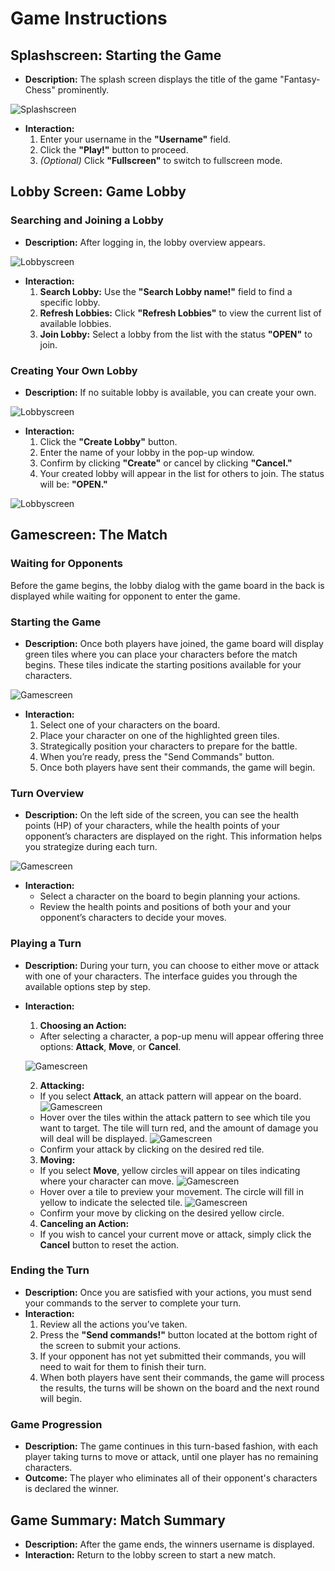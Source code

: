 # Game Instructions

## **Splashscreen: Starting the Game**


- **Description:**
The splash screen displays the title of the game "Fantasy-Chess" prominently.

![Splashscreen](../img/gameplay/Splashscreen.png)
- **Interaction:**
  1. Enter your username in the **"Username"** field.
  2. Click the **"Play!"** button to proceed.
  3. *(Optional)* Click **"Fullscreen"** to switch to fullscreen mode.

## **Lobby Screen: Game Lobby**

### **Searching and Joining a Lobby**
- **Description:** After logging in, the lobby overview appears.

![Lobbyscreen](../img/gameplay/Lobbyscreen1.png)
- **Interaction:**
    1. **Search Lobby:** Use the **"Search Lobby name!"** field to find a specific lobby.
    2. **Refresh Lobbies:** Click **"Refresh Lobbies"** to view the current list of available lobbies.
    3. **Join Lobby:** Select a lobby from the list with the status **"OPEN"** to join.

### **Creating Your Own Lobby**
- **Description:** If no suitable lobby is available, you can create your own.

![Lobbyscreen](../img/gameplay/Lobbyscreen4.png)
- **Interaction:**
    1. Click the **"Create Lobby"** button.
    2. Enter the name of your lobby in the pop-up window.
    3. Confirm by clicking **"Create"** or cancel by clicking **"Cancel."**
    4. Your created lobby will appear in the list for others to join. The status will be: **"OPEN."**

![Lobbyscreen](../img/gameplay/Lobbyscreen5.png)

## **Gamescreen: The Match**

### **Waiting for Opponents**
Before the game begins, the lobby dialog with the game board in the back is displayed while waiting for opponent to enter the game.

### **Starting the Game**
- **Description:** Once both players have joined, the game board will display green tiles where you can place your characters before the match begins. These tiles indicate the starting positions available for your characters.

![Gamescreen](../img/gameplay/Gamescreen2.png)
- **Interaction:**
    1. Select one of your characters on the board.
    2. Place your character on one of the highlighted green tiles.
    3. Strategically position your characters to prepare for the battle.
    4. When you’re ready, press the "Send Commands" button.
    5. Once both players have sent their commands, the game will begin.

### **Turn Overview**
- **Description:** On the left side of the screen, you can see the health points (HP) of your characters, while the health points of your opponent’s characters are displayed on the right. This information helps you strategize during each turn.

![Gamescreen](../img/gameplay/CharacterStats.png)
- **Interaction:**
  - Select a character on the board to begin planning your actions.
  - Review the health points and positions of both your and your opponent’s characters to decide your moves.

### **Playing a Turn**
- **Description:** During your turn, you can choose to either move or attack with one of your characters. The interface guides you through the available options step by step.
- **Interaction:**
  1. **Choosing an Action:**
    - After selecting a character, a pop-up menu will appear offering three options: **Attack**, **Move**, or **Cancel**.

  ![Gamescreen](../img/gameplay/ChooseAction.png)

  2. **Attacking:**
  - If you select **Attack**, an attack pattern will appear on the board.
    ![Gamescreen](../img/gameplay/AttackPattern.png)
  - Hover over the tiles within the attack pattern to see which tile you want to target. The tile will turn red, and the amount of damage you will deal will be displayed.
    ![Gamescreen](../img/gameplay/AttackPatternHover.png)
  - Confirm your attack by clicking on the desired red tile.

  3. **Moving:**
  - If you select **Move**, yellow circles will appear on tiles indicating where your character can move.
    ![Gamescreen](../img/gameplay/MovePattern.png)
  - Hover over a tile to preview your movement. The circle will fill in yellow to indicate the selected tile.
    ![Gamescreen](../img/gameplay/HoverMovePattern.png)
  - Confirm your move by clicking on the desired yellow circle.

  4. **Canceling an Action:**
  - If you wish to cancel your current move or attack, simply click the **Cancel** button to reset the action.

### **Ending the Turn**
- **Description:** Once you are satisfied with your actions, you must send your commands to the server to complete your turn.
- **Interaction:**
  1. Review all the actions you’ve taken.
  2. Press the **"Send commands!"** button located at the bottom right of the screen to submit your actions.
  3. If your opponent has not yet submitted their commands, you will need to wait for them to finish their turn.
  4. When both players have sent their commands, the game will process the results, the turns will be shown on the board and the next round will begin.

### **Game Progression**
- **Description:** The game continues in this turn-based fashion, with each player taking turns to move or attack, until one player has no remaining characters.
- **Outcome:** The player who eliminates all of their opponent's characters is declared the winner.

## **Game Summary: Match Summary**
- **Description:** After the game ends, the winners username is displayed. 
- **Interaction:** Return to the lobby screen to start a new match.
